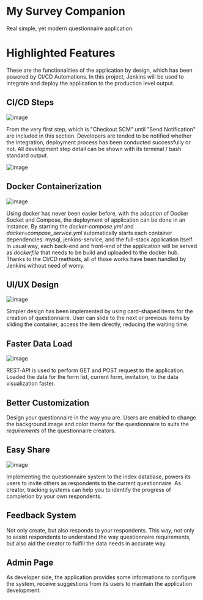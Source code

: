 # My Survey Companion

Real simple, yet modern questionnaire application.

# Highlighted Features

These are the functionalities of the application by design, which has been powered by CI/CD Automations.
In this project, Jenkins will be used to integrate and deploy the application to the production level output.

## CI/CD Steps

![image](https://user-images.githubusercontent.com/45738683/163292172-6fee5bb7-23b4-4941-8869-6f4465051c12.png)

From the very first step, which is "Checkout SCM" until "Send Notification" are included in this section.
Developers are tended to be notified whether the integration, deployment process has been conducted successfully or not.
All development step detail can be shown with its terminal / bash standard output.

![image](https://user-images.githubusercontent.com/45738683/163292317-0fac2c84-b87e-4c11-83b9-072c53bebbbc.png)

## Docker Containerization

![image](https://user-images.githubusercontent.com/45738683/163292414-1c282ed5-a478-42cc-b629-347925c43da8.png)

Using docker has never been easier before, with the adoption of Docker Socket and Compose, the deployment of application can be done in an instance.
By starting the *docker-compose.yml* and *docker=compose_service.yml* automatically starts each container dependencies: mysql, jenkins-service, and the full-stack application itself.
In usual way, each back-end and front-end of the application will be served as *dockerfile* that needs to be build and uploaded to the docker hub.
Thanks to the CI/CD methods, all of those works have been handled by Jenkins without need of worry.

## UI/UX Design

![image](https://user-images.githubusercontent.com/45738683/163294046-e8d7a4b3-c77b-4670-9b0e-e9539f565c67.png)

Simpler design has been implemented by using card-shaped items for the creation of questionnaire.
User can slide to the next or previous items by sliding the container, access the item directly, reducing the waiting time.

## Faster Data Load

![image](https://user-images.githubusercontent.com/45738683/163294339-9809b71d-2db2-4fc5-929e-d54972c36de5.png)

REST-API is used to perform GET and POST request to the application. Loaded the data for the form list, current form, invitation, to the data visualization faster.

## Better Customization

Design your questionnaire in the way you are. Users are enabled to change the background image and color theme for the questionnaire to suits the *requirements* of the questionnaire creators.

## Easy Share

![image](https://user-images.githubusercontent.com/45738683/163295029-c610aa75-4117-4b46-97f4-fa4bcd203c18.png)

Implementing the questionnaire system to the index database, powers its users to invite others as respondents to the current questionnaire.
As creator, tracking systems can help you to identify the progress of completion by your own respondents.

## Feedback System

Not only create, but also responds to your respondents. This way, not only to assist respondents to understand the way questionnaire requirements,
but also aid the creator to fulfill the data needs in accurate way.

## Admin Page

As developer side, the application provides some informations to configure the system, receive suggestions from its users to maintain the application development.

